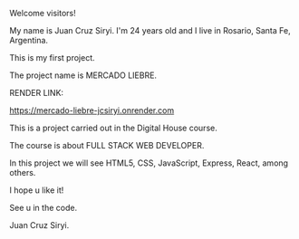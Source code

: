 Welcome visitors!

My name is Juan Cruz Siryi. I'm 24 years old and I live in Rosario, Santa Fe, Argentina.

This is my first project. 

The project name is MERCADO LIEBRE.

RENDER LINK:

https://mercado-liebre-jcsiryi.onrender.com

This is a project carried out in the Digital House course. 

The course is about FULL STACK WEB DEVELOPER.

In this project we will see HTML5, CSS, JavaScript, Express, React, among others.

I hope u like it!

See u in the code.

Juan Cruz Siryi.

